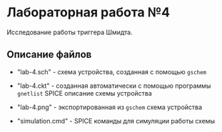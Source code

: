 # Лабораторная работа №4
Исследование работы триггера Шмидта.

## Описание файлов

* "lab-4.sch" - схема устройства, созданная с помощью `gschem`

* "lab-4.ckt" - созданная автоматически с помощью программы `gnetlist`
SPICE описание схемы устройства

* "lab-4.png" - экспортированная из `gschem` схема устройства

* "simulation.cmd" - SPICE команды для симуляции работы схемы



